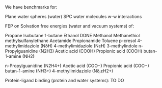 We have benchmarks for:

Plane water spheres (water)
SPC water molecules
w-w interactions

FEP on Solvation free energies (water and vacuum systems) of:

Propane
Isobutane
1-butane
Ethanol   DONE
Methanol
Methanethiol
methylsulfanylethane
Acetamide
Propionamide
Toluene
p-cresol
4-methylimidaziole (NδH)
4-methylimidaziole (NεH)
3-methylindole
n-Propylguanidine (N2H3)
Acetic acid (COOH)
Propionic acid (COOH)
butan-1-amine (NH2)

n-Propylguanidine (N2H4+)
Acetic acid (COO−)
Propionic acid (COO−)
butan-1-amine (NH3+)
4-methylimidaziole (Nδ,εH2+)

Protein-ligand binding (protein and water systems):
TO DO
